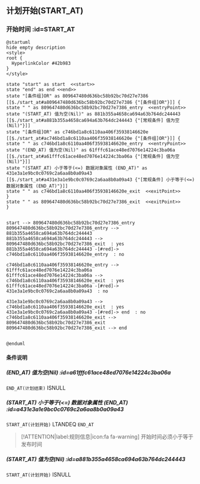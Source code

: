 ## 计划开始(START_AT) <!-- {docsify-ignore-all} -->

   

### 开始时间 :id=START_AT

```plantuml
@startuml
hide empty description
<style>
root {
  HyperlinkColor #42b983
}
</style>

state "start" as start  <<start>>
state "end" as end <<end>>
state "[条件组]OR" as 809647480d636bc58b92bc70d27e7386 [[$./start_at#a809647480d636bc58b92bc70d27e7386 {"[条件组]OR"}]] {
state " " as 809647480d636bc58b92bc70d27e7386_entry  <<entryPoint>>
state "(START_AT) 值为空(Nil)" as 881b355a4658ca694a63b764dc244443 [[$./start_at#a881b355a4658ca694a63b764dc244443 {"[常规条件] 值为空(Nil)"}]]
state "[条件组]OR" as c746bd1a8c6110aa406f35938146620e [[$./start_at#ac746bd1a8c6110aa406f35938146620e {"[条件组]OR"}]] {
state " " as c746bd1a8c6110aa406f35938146620e_entry  <<entryPoint>>
state "(END_AT) 值为空(Nil)" as 61fffc61ace48ed7076e14224c3ba06a [[$./start_at#a61fffc61ace48ed7076e14224c3ba06a {"[常规条件] 值为空(Nil)"}]]
state "(START_AT) 小于等于(<=) 数据对象属性 (END_AT)" as 431e3a1e9bc0c0769c2a6aa8b0a09a43 [[$./start_at#a431e3a1e9bc0c0769c2a6aa8b0a09a43 {"[常规条件] 小于等于(<=) 数据对象属性 (END_AT)"}]]
state " " as c746bd1a8c6110aa406f35938146620e_exit  <<exitPoint>>
}
state " " as 809647480d636bc58b92bc70d27e7386_exit  <<exitPoint>>
}


start --> 809647480d636bc58b92bc70d27e7386_entry 
809647480d636bc58b92bc70d27e7386_entry --> 881b355a4658ca694a63b764dc244443 
881b355a4658ca694a63b764dc244443 --> 809647480d636bc58b92bc70d27e7386_exit  : yes
881b355a4658ca694a63b764dc244443 -[#red]-> c746bd1a8c6110aa406f35938146620e_entry  : no

c746bd1a8c6110aa406f35938146620e_entry --> 61fffc61ace48ed7076e14224c3ba06a 
61fffc61ace48ed7076e14224c3ba06a --> c746bd1a8c6110aa406f35938146620e_exit  : yes
61fffc61ace48ed7076e14224c3ba06a -[#red]-> 431e3a1e9bc0c0769c2a6aa8b0a09a43  : no

431e3a1e9bc0c0769c2a6aa8b0a09a43 --> c746bd1a8c6110aa406f35938146620e_exit  : yes
431e3a1e9bc0c0769c2a6aa8b0a09a43 -[#red]-> end  : no
c746bd1a8c6110aa406f35938146620e_exit --> 809647480d636bc58b92bc70d27e7386_exit 
809647480d636bc58b92bc70d27e7386_exit --> end 


@enduml
```

#### 条件说明

##### (END_AT) 值为空(Nil) :id=a61fffc61ace48ed7076e14224c3ba06a



`END_AT(计划结束)` ISNULL 

##### (START_AT) 小于等于(<=) 数据对象属性 (END_AT) :id=a431e3a1e9bc0c0769c2a6aa8b0a09a43



`START_AT(计划开始)` LTANDEQ  `END_AT`

> [!ATTENTION|label:规则信息|icon:fa fa-warning]
> 开始时间必须小于等于发布时间


##### (START_AT) 值为空(Nil) :id=a881b355a4658ca694a63b764dc244443



`START_AT(计划开始)` ISNULL 






